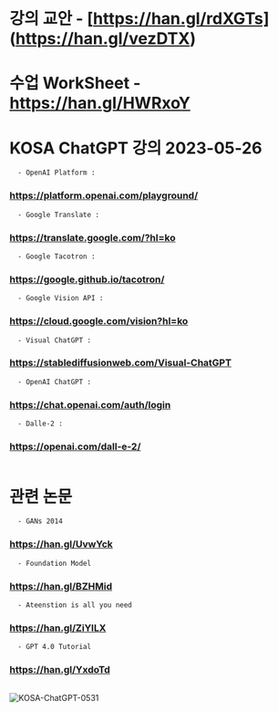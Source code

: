 # 강의 교안 - [https://han.gl/rdXGTs] (https://han.gl/vezDTX)

# 수업 WorkSheet - https://han.gl/HWRxoY






# KOSA ChatGPT 강의 2023-05-26

```
  - OpenAI Platform :
```  
###  https://platform.openai.com/playground/

```
  - Google Translate :  
```  
###   https://translate.google.com/?hl=ko
   
```
  - Google Tacotron :  
```
###  https://google.github.io/tacotron/
  
```
  - Google Vision API :  
```
###  https://cloud.google.com/vision?hl=ko
  
```
  - Visual ChatGPT :   
```
###   https://stablediffusionweb.com/Visual-ChatGPT
```
  - OpenAI ChatGPT :  
```
###  https://chat.openai.com/auth/login
  
```
  - Dalle-2 :
```
### https://openai.com/dall-e-2/



```
```
# 관련 논문

```
  - GANs 2014         
```
### https://han.gl/UvwYck
```
  - Foundation Model  
```
### https://han.gl/BZHMid
```
  - Ateenstion is all you need  
```
### https://han.gl/ZiYILX
```
  - GPT 4.0 Tutorial  
```
### https://han.gl/YxdoTd

```
```
![KOSA-ChatGPT-0531](https://github.com/JSJeong-me/JSJeong-me-KOSA_ChatGPT_0531/assets/54794815/fca09b0e-1f0a-45f8-ba32-fedbd1621eaf)
